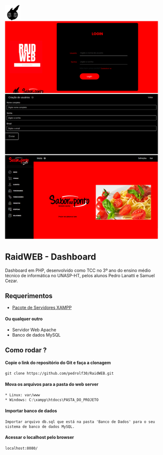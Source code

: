 <img src="./assets/readme/logo.png" width="50" height="50">
<img src="./assets/readme/login.png">
<img src="./assets/readme/criarLogin.png">
<img src="./assets/readme/tela.png">

# RaidWEB - Dashboard
Dashboard em PHP, desenvolvido como TCC no 3º ano do ensino médio técnico de informática no UNASP-HT, pelos alunos Pedro Lanatti e Samuel Cezar.

## Requerimentos
* [Pacote de Servidores XAMPP](https://www.apachefriends.org/pt_br/index.html)

#### Ou qualquer outro
* Servidor Web Apache
* Banco de dados MySQL

## Como rodar ? 

#### Copie o link do repositório do Git e faça a clonagem 
```
git clone https://github.com/pedrolf30/RaidWEB.git
```

#### Mova os arquivos para a pasta do web server 
```
* Linux: var/www
* Windows: C:\xampp\htdocs\PASTA_DO_PROJETO
```

#### Importar banco de dados
```
Importar arquivo db.sql que está na pasta 'Banco de Dados' para o seu sistema de banco de dados MySQL.
```
#### Acessar o localhost pelo browser
```
localhost:8080/
```
